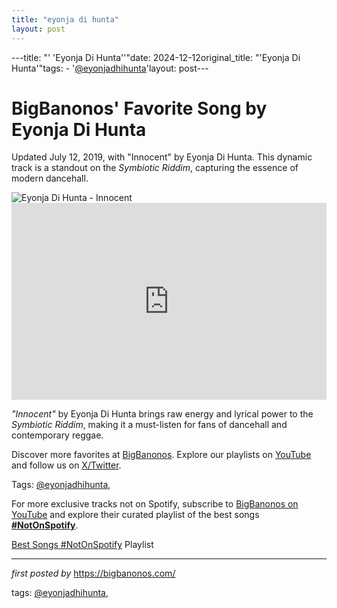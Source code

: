 ```yaml
---
title: "eyonja di hunta"
layout: post
---
```

---title: "' 'Eyonja Di Hunta''"date: 2024-12-12original_title: "'Eyonja Di Hunta'"tags:  - '[@eyonjadhihunta](/tags/eyonjadhihunta/)'layout: post---<!-- Post Title --><h1 >BigBanonos' Favorite Song by Eyonja Di Hunta</h1> <!-- Introductory Text --><p >Updated July 12, 2019, with "Innocent" by Eyonja Di Hunta. This dynamic track is a standout on the <em>Symbiotic Riddim</em>, capturing the essence of modern dancehall.</p> <!-- Featured Image --><div > <img src="https://i.scdn.co/image/ab6761610000e5ebc6cabca5c200117479e0f6d0" alt="Eyonja Di Hunta - Innocent" /></div> <!-- YouTube Video Embed --><div > <iframe width="100%" height="315" src="https://www.youtube.com/embed/2tRGwSGkE2k" title="Eyonja Di Hunter - Innocent - Symbiotic Riddim (GoldenVibes Productions)" frameborder="0" allow="accelerometer; autoplay; clipboard-write; encrypted-media; gyroscope; picture-in-picture; web-share" referrerpolicy="strict-origin-when-cross-origin" allowfullscreen></iframe></div> <!-- Song Information --><div > <p><em>"Innocent"</em> by Eyonja Di Hunta brings raw energy and lyrical power to the <em>Symbiotic Riddim</em>, making it a must-listen for fans of dancehall and contemporary reggae.</p></div> <!-- Footer Links --><div > <p>Discover more favorites at <a href="https://bigbanonos.com/" target="_blank">BigBanonos</a>. Explore our playlists on <a href="https://www.youtube.com/[@BigBanonos](/tags/BigBanonos/)" target="_blank">YouTube</a> and follow us on <a href="https://x.com/bigbanonos" target="_blank">X/Twitter</a>.</p></div> <!-- Tags --><p >Tags: [@eyonjadhihunta](/tags/eyonjadhihunta/),</p><!--Subscribe and Playlist Links--><div>    <p>For more exclusive tracks not on Spotify, subscribe to <a href="https://www.youtube.com/[@BigBanonos](/tags/BigBanonos/)" target="_blank">BigBanonos on YouTube</a> and explore their curated playlist of the best songs <strong>[#NotOnSpotify](/tags/NotOnSpotify/)</strong>.</p>    <p><a href="https://www.youtube.com/playlist?list=PLtuNtuTatqI0kFahUCbtbfenC_ET5O_tr" target="_blank">Best Songs [#NotOnSpotify](/tags/NotOnSpotify/) Playlist<br /></a></p></div><hr /><p><em>first posted by</em> <a href="https://bigbanonos.com/" rel="noopener" target="_new">https://bigbanonos.com/</a></p><p>tags: [@eyonjadhihunta](/tags/eyonjadhihunta/),</p>